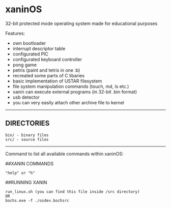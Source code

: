 # xaninOS

32-bit protected mode operating system made for educational purposes

Features:

- own bootloader
- interrupt descriptor table
- configurated PIC
- configurated keyboard controller
- pong game
- petris (paint and tetris in one :b)
- recreated some parts of C libaries
- basic implementation of USTAR filesystem
- file system manipulation commands (touch, md, ls etc.)
- xanin can execute external programs (in 32-bit .bin format)
- usb detector
- you can very easily attach other archive file to kernel

---

## DIRECTORIES

```
bin/ - binary files
src/ - source files
```

---

Command to list all available commands within xaninOS:

##XANIN COMMANDS

```
"help" or "h"
```

##RUNNING XANIN

```
run_linux.sh (you can find this file inside /src directory)
OR
bochs.exe -f ./osdev.bochsrc
```
